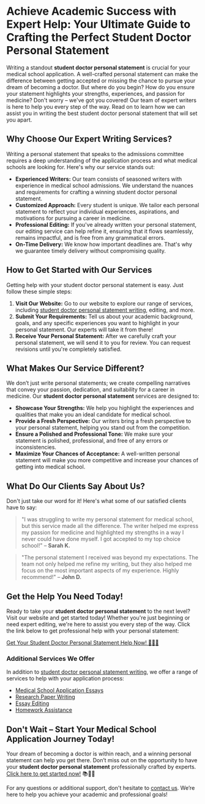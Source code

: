 # Achieve Academic Success with Expert Help: Your Ultimate Guide to Crafting the Perfect Student Doctor Personal Statement

Writing a standout **student doctor personal statement** is crucial for your medical school application. A well-crafted personal statement can make the difference between getting accepted or missing the chance to pursue your dream of becoming a doctor. But where do you begin? How do you ensure your statement highlights your strengths, experiences, and passion for medicine? Don't worry – we've got you covered! Our team of expert writers is here to help you every step of the way. Read on to learn how we can assist you in writing the best student doctor personal statement that will set you apart.

## Why Choose Our Expert Writing Services?

Writing a personal statement that speaks to the admissions committee requires a deep understanding of the application process and what medical schools are looking for. Here's why our service stands out:

- **Experienced Writers:** Our team consists of seasoned writers with experience in medical school admissions. We understand the nuances and requirements for crafting a winning student doctor personal statement.
- **Customized Approach:** Every student is unique. We tailor each personal statement to reflect your individual experiences, aspirations, and motivations for pursuing a career in medicine.
- **Professional Editing:** If you've already written your personal statement, our editing service can help refine it, ensuring that it flows seamlessly, remains impactful, and is free from any grammatical errors.
- **On-Time Delivery:** We know how important deadlines are. That's why we guarantee timely delivery without compromising quality.

## How to Get Started with Our Services

Getting help with your student doctor personal statement is easy. Just follow these simple steps:

1. **Visit Our Website:** Go to our website to explore our range of services, including [student doctor personal statement writing](https://tinyurl.com/topessay?keyword=student+doctor+personal+statement), editing, and more.
2. **Submit Your Requirements:** Tell us about your academic background, goals, and any specific experiences you want to highlight in your personal statement. Our experts will take it from there!
3. **Receive Your Personal Statement:** After we carefully craft your personal statement, we will send it to you for review. You can request revisions until you're completely satisfied.

## What Makes Our Service Different?

We don’t just write personal statements; we create compelling narratives that convey your passion, dedication, and suitability for a career in medicine. Our **student doctor personal statement** services are designed to:

- **Showcase Your Strengths:** We help you highlight the experiences and qualities that make you an ideal candidate for medical school.
- **Provide a Fresh Perspective:** Our writers bring a fresh perspective to your personal statement, helping you stand out from the competition.
- **Ensure a Polished and Professional Tone:** We make sure your statement is polished, professional, and free of any errors or inconsistencies.
- **Maximize Your Chances of Acceptance:** A well-written personal statement will make you more competitive and increase your chances of getting into medical school.

## What Do Our Clients Say About Us?

Don't just take our word for it! Here's what some of our satisfied clients have to say:

> "I was struggling to write my personal statement for medical school, but this service made all the difference. The writer helped me express my passion for medicine and highlighted my strengths in a way I never could have done myself. I got accepted to my top choice school!" – **Sarah K.**

> "The personal statement I received was beyond my expectations. The team not only helped me refine my writing, but they also helped me focus on the most important aspects of my experience. Highly recommend!" – **John D.**

## Get the Help You Need Today!

Ready to take your **student doctor personal statement** to the next level? Visit our website and get started today! Whether you're just beginning or need expert editing, we're here to assist you every step of the way. Click the link below to get professional help with your personal statement:

[Get Your Student Doctor Personal Statement Help Now! 👩‍⚕️📝](https://tinyurl.com/topessay?keyword=student+doctor+personal+statement)

### Additional Services We Offer

In addition to [student doctor personal statement writing](https://tinyurl.com/topessay?keyword=student+doctor+personal+statement), we offer a range of services to help with your application process:

- [Medical School Application Essays](https://tinyurl.com/topessay?keyword=student+doctor+personal+statement)
- [Research Paper Writing](https://tinyurl.com/topessay?keyword=student+doctor+personal+statement)
- [Essay Editing](https://tinyurl.com/topessay?keyword=student+doctor+personal+statement)
- [Homework Assistance](https://tinyurl.com/topessay?keyword=student+doctor+personal+statement)

## Don't Wait – Start Your Medical School Application Journey Today!

Your dream of becoming a doctor is within reach, and a winning personal statement can help you get there. Don’t miss out on the opportunity to have your **student doctor personal statement** professionally crafted by experts. [Click here to get started now!](https://tinyurl.com/topessay?keyword=student+doctor+personal+statement) 📚👨‍⚕️

For any questions or additional support, don't hesitate to [contact us](https://tinyurl.com/topessay?keyword=student+doctor+personal+statement). We’re here to help you achieve your academic and professional goals!

